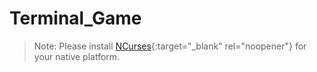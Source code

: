 # Terminal_Game

<base target="_blank">

> Note: Please install [NCurses](https://e-l.unifi.it/pluginfile.php/805205/mod_resource/content/0/ncurses%20installation%20-%20en.pdf){:target="_blank" rel="noopener"} for your native platform.
